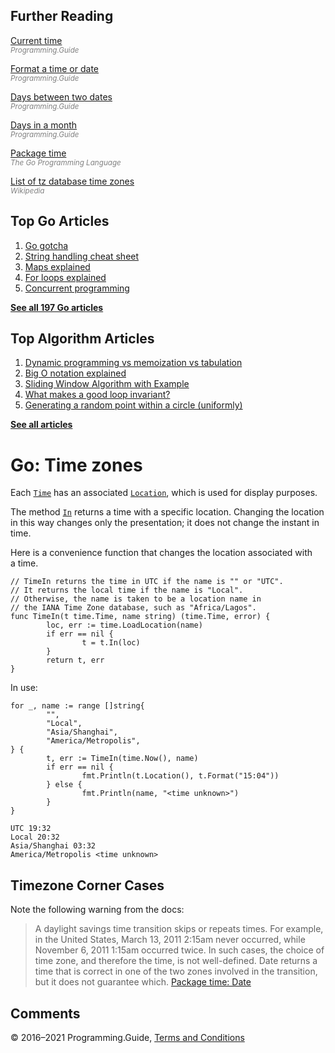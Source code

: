 



## Further Reading

[Current time](current-time.html)  
<span style="color: grey; font-style: italic; font-size: smaller">Programming.Guide</span>

[Format a time or date](format-parse-string-time-date-example.html)  
<span style="color: grey; font-style: italic; font-size: smaller">Programming.Guide</span>

[Days between two dates](days-between-dates.html)  
<span style="color: grey; font-style: italic; font-size: smaller">Programming.Guide</span>

[Days in a month](last-day-month-date.html)  
<span style="color: grey; font-style: italic; font-size: smaller">Programming.Guide</span>

[Package time](https://golang.org/pkg/time/)  
<span style="color: grey; font-style: italic; font-size: smaller">The Go Programming Language</span>

[List of tz database time zones](https://en.wikipedia.org/wiki/List_of_tz_database_time_zones)  
<span style="color: grey; font-style: italic; font-size: smaller">Wikipedia</span>

## Top Go Articles

1.  [Go gotcha](go-gotcha.html)
2.  [String handling cheat sheet](string-functions-reference-cheat-sheet.html)
3.  [Maps explained](maps-explained.html)
4.  [For loops explained](for-loop.html)
5.  [Concurrent programming](go-concurrency-tutorial.html)

[**See all 197 Go articles**](index.html)



## Top Algorithm Articles

1.  [Dynamic programming vs memoization vs tabulation](../dynamic-programming-vs-memoization-vs-tabulation.html)
2.  [Big O notation explained](../big-o-notation-explained.html)
3.  [Sliding Window Algorithm with Example](../sliding-window-example.html)
4.  [What makes a good loop invariant?](../what-makes-a-good-loop-invariant.html)
5.  [Generating a random point within a circle (uniformly)](../random-point-within-circle.html)

[**See all articles**](../index.html)

# Go: Time zones

Each [`Time`](https://golang.org/pkg/time/#Time) has an associated [`Location`](https://golang.org/pkg/time/#Location), which is used for display purposes.

The method [`In`](https://golang.org/pkg/time/#Time.In) returns a time with a specific location. Changing the location in this way changes only the presentation; it does not change the instant in time.

Here is a convenience function that changes the location associated with a time.

    // TimeIn returns the time in UTC if the name is "" or "UTC".
    // It returns the local time if the name is "Local".
    // Otherwise, the name is taken to be a location name in
    // the IANA Time Zone database, such as "Africa/Lagos".
    func TimeIn(t time.Time, name string) (time.Time, error) {
            loc, err := time.LoadLocation(name)
            if err == nil {
                    t = t.In(loc)
            }
            return t, err
    }

In use:

    for _, name := range []string{
            "",
            "Local",
            "Asia/Shanghai",
            "America/Metropolis",
    } {
            t, err := TimeIn(time.Now(), name)
            if err == nil {
                    fmt.Println(t.Location(), t.Format("15:04"))
            } else {
                    fmt.Println(name, "<time unknown>")
            }
    }

    UTC 19:32
    Local 20:32
    Asia/Shanghai 03:32
    America/Metropolis <time unknown>

## Timezone Corner Cases

Note the following warning from the docs:

> A daylight savings time transition skips or repeats times. For example, in the United States, March 13, 2011 2:15am never occurred, while November 6, 2011 1:15am occurred twice. In such cases, the choice of time zone, and therefore the time, is not well-defined. Date returns a time that is correct in one of the two zones involved in the transition, but it does not guarantee which. <a href="https://golang.org/pkg/time/#Date" class="quote-source">Package time: Date</a>

## Comments



© 2016–2021 Programming.Guide, [Terms and Conditions](../terms-and-conditions.html)
